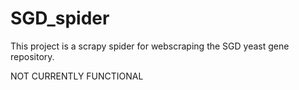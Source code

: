 # SGD_spider
This project is a scrapy spider for webscraping the SGD yeast gene repository.

NOT CURRENTLY FUNCTIONAL
